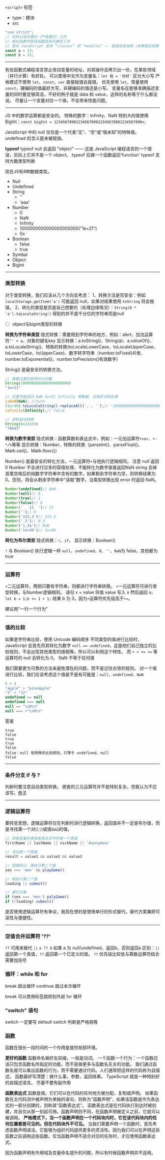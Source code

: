 `<script>` 标签
- type：模块
- src

```javascript
"use strict";
// 代码以现代模式（严格模式）工作
// 放在函数中则该函数是现代模式工作
// 现代 JavaScript 支持 “classes” 和 “modules” —— 高级语言结构（本教程后续章节会讲到），它们会自动启用 use strict。因此，如果我们使用它们，则无需添加 "use strict" 指令。
const a = 13;
const b = 23;
```

---

有些函数式编程语言禁止改动变量的地址，对其操作会拷贝出一份，在某些领域（并行计算）有好处。
可以使用中文作为变量名：`let 我 = '你好'`
区分大小写
严格模式不使用 `let`、`const`、`var` 直接赋值会报错。
优先使用 `let`，常量使用`const`，硬编码的值最好大写，非硬编码的值还是小写。
变量名在能够准确描述变量的同时要足够简洁。不好的例子就是 data 和 value，这样的名称等于什么都没说。
尽量让一个变量对应一个值，不会带来性能问题。

---
JS 中的数学运算都是安全的。
特殊的数字：Infinity、NaN
特别大的值使用 BigInt：`const bigInt = 1234567890123456789012345678901234567890n;`

JavaScript 中的 null 仅仅是一个代表“无”、“空”或“值未知”的特殊值。
undefined 的含义是未被赋值。

**typeof**
typeof null 会返回 "object" —— 这是 JavaScript 编程语言的一个错误，实际上它并不是一个 object。
typeof 后跟一个函数返回'function'
typeof 支持大数类型判断

现在JS有8种数据类型。
- Null
- Undefined
- String
  - ''
  - 'aaa'
- Number
  - 0
  - NaN
  - Infinity
  - 1000000000000000000000("1e+21")
  - 0x
- Boolean
  - false
  - true
- Symbal
- Object
- BigInt

---
### 类型转换

对于类型转换，我们应该从几个方向去考虑：
1、转换方法是否安全：例如 `localStorage.getItem('a')` 可能返回 null，如果对结果使用 `toString` 将会报错。
2、转化的类型是否是自己想要的（处理边缘情况）：`String(0 * 'a').toLocaleString()` 得到的并不是千分位的字符串而是null
- [ ] object与bigint类型的转换

**转换为字符串类型**
隐式转换：需要用到字符串的地方，例如：alert、加法运算符`'' + a`、对象的键名key
显示转换：a.toString()、String(a)、a.valueOf()、a.toLocaleString()、特殊的转换(toLocaleLowerCase、toLocaleUpperCase、toLowerCase、toUpperCase)、数字转字符串（number.toFixed(4)舍、number.toExponential()、number.toPrecision()有效数字）

String() 是最安全的转换方法。

```javascript
// 需要注意的是特别大的数
String(1000000000000000000000)
"1e+21"

// 注意可能返回 NaN 1e+21 Infinity 等数据，注意区分和处理
isNaN(NaN); //ture
(1e+40).toLocaleString().replaceAll(',', '');// "10000000000000000000000000000000000000000"
isFinite(Infinity);// false

// 进制自动转换
String(0x13333)
"78643"
```

**转换为数字类型**
隐式转换：函数算数和表达式中，例如：一元加运算符`+var`、`+-*/%`等等
显示转换：Number、特殊的转换（parseInt()、parseFloat()、Math.ceil()、Math.floor()）

Number() 是最安全的转化方法，一元运算符`+`与他执行逻辑相同。
注意 null 返回 0
Number 不会进行过多的容错处理，不能转化为数字直接返回NaN
string	去掉首尾空格后的纯数字字符串中含有的数字。如果剩余字符串为空，则转换结果为 0。否则，将会从剩余字符串中“读取”数字。当类型转换出现 error 时返回 NaN。

```javascript
Number(undefined)// NaN
Number(null)// 0
Number(true)// 1
Number(false)// 0
Number('   13  ')// 13
Number('')// 0
Number('333.3')// 333.3
Number('.3')// 0.3
Number('1.3a')// NaN
Number('1e+40')// 1e+40
```

**转化为布尔类型**
隐式转换：`!`、`if`、
显示转换：Boolean()

`!` 与 Boolean() 执行逻辑一样
`null`、`undefined`、`0`、`''`、`NaN`为 false，其他都为true


---
### 运算符
`+`二元运算符，两侧只要有字符串，则都进行字符串转换。
`+`一元运算符可进行类型转换，与Number逻辑相同。
语句 x = value 将值 value 写入 x 然后返回 x。
`let b = 1;b += 1 + 1;` 结果 b 为 3，因为`+`运算符优先级高于`+=`。

建议用“一行一个行为”

---
### 值的比较
如果是字符串比较，使用 Unicode 编码顺序
不同类型的值进行比较时，JavaScript 会首先将其转化为数字
`null == undefined`，这是他们自己独立的比较规则，不会出现其他类型的值相等，所以可以利用这个特性。
而 `> < >= <=` 等运算符的 null 会转化为 0。
NaN 不等于任何值

我们需要更为可靠的方法来避免潜在的问题，而不是记住古怪的规则。
对一个值进行比较，我们应该考虑这个值是不是有可能是：`null`、`undefined`、`NaN`

```javascript
5 > 4
"apple" > "pineapple"
"2" > "12"
undefined == null
undefined === null
null == "\n0\n"
null === +"\n0\n"
```
答案
```
true
false
true
true
false
false：null 有特殊的比较规则，只等于 undefined、null
false
```

---
### 条件分支 if 与 ?
判断时要注意自动类型转换。
嵌套的三元运算符并不是特别复杂，但我认为不应该写。[例子](https://zh.javascript.info/ifelse#duo-ge)

---
### 逻辑运算符
要转变思想，逻辑运算符仅在判断时进行逻辑转换，返回值并不一定是布尔值，而是寻找第一个对(`||`)或错(`&&`)的值。

```javascript
// 获取变量列表或者表达式中的第一个真值
firstName || lastName || nickName || 'Anonymous'

// 寻找第一个假值
result = value1 && value2 && value3

// 短路执行，真执行第二个值
sex === 'men' && playGame()

// 假执行第二个值
loading || submit()

// 替代方案
if (sex === 'men') palyGame()
if (!loading) submit()
```

是否使用逻辑运算符有争议，我现在想的是使用单行的形式替代，替代方案兼顾可读性与便捷性。

---
### 空值合并运算符 '??'
`??` 可用来替代 `||`
`a ?? b` 如果 a 为 null/undefined，返回b，否则返回a
区别：`||` 返回第一个真值，`??` 返回第一个已定义的值。
`??` 优先级比较低与算数运算符结合需要加括号

### 循环：while 和 for
break 跳出循环
continue 跳过本次循环

break 可以使用标签跳转到外层 for 循环

### "switch" 语句
switch 一定要写 default
switch 判断是严格相等

### 函数
函数在很长一段时间的一个作用是提供局部环境。

**更好的函数**
函数命名做好友前缀，一般是动词。
一个函数一个行为：一个函数应该只包含函数名所指定的功能，而不是做更多与函数名无关的功能。
我们通过函数名就可以看出函数的行为，而不需要通过代码。人们通常把这样的代码称为自描述。
函数最好写清楚：做什么事，参数，返回结果。
TypeScript 就是一种特别好的自描述语言。
尽量不要有副作用

**函数表达式**
函数是值。它们可以在代码的任何地方被分配，复制或声明。
如果函数在主代码流中被声明为单独的语句，则称为“函数声明”，如果该函数是作为表达式的一部分创建的，则称其“函数表达式”。
函数表达式是在代码执行到达时被创建，并且仅从那一刻起可用。函数声明则不同，在函数声明被定义之前，它就可以被调用。
**严格模式下，当一个函数声明在一个代码块内时，它在该代码块内的任何位置都是可见的。但在代码块外不可见。**
当我们需要声明一个函数时，首先考虑函数声明语法。它能够为组织代码提供更多的灵活性。因为我们可以在声明这些函数之前调用这些函数。仅当函数声明不适合对应的任务时，才应使用函数表达式。

因为函数声明有作用域及变量命名提升的问题，所以有时候函数声明并不适用。
